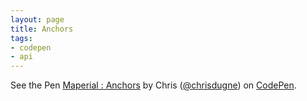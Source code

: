 ```yaml
---
layout: page
title: Anchors
tags:
- codepen
- api
---
```


<p data-height="450" data-theme-id="10317" data-slug-hash="VYYbEv" data-default-tab="result" data-user="chrisdugne" class='codepen'>See the Pen <a href='http://codepen.io/chrisdugne/pen/VYYbEv/'>Maperial : Anchors</a> by Chris (<a href='http://codepen.io/chrisdugne'>@chrisdugne</a>) on <a href='http://codepen.io'>CodePen</a>.</p>
<script async src="//assets.codepen.io/assets/embed/ei.js"></script>
